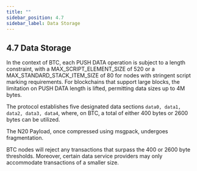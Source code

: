```yaml
---
title: ""
sidebar_position: 4.7
sidebar_label: Data Storage
---
```


## 4.7 Data Storage

In the context of BTC, each PUSH DATA operation is subject to a length constraint, with a MAX_SCRIPT_ELEMENT_SIZE of 520 or a MAX_STANDARD_STACK_ITEM_SIZE of 80 for nodes with stringent script marking requirements. For blockchains that support large blocks, the limitation on PUSH DATA length is lifted, permitting data sizes up to 4M bytes.

The protocol establishes five designated data sections `data0, data1, data2, data3, data4`, where, on BTC, a total of either 400 bytes or 2600 bytes can be utilized.

The N20 Payload, once compressed using msgpack, undergoes fragmentation.

BTC nodes will reject any transactions that surpass the 400 or 2600 byte thresholds. Moreover, certain data service providers may only accommodate transactions of a smaller size.
